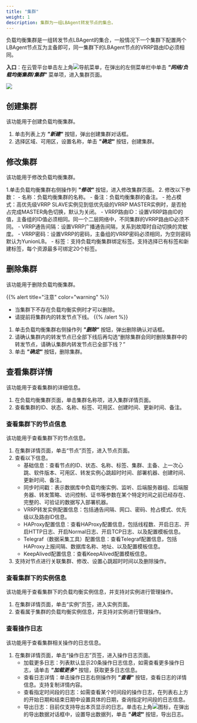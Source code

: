 ```yaml
---
title: "集群"
weight: 1
description: 集群为一组LBAgent转发节点的集合。
---
```


负载均衡集群是一组转发节点LBAgent的集合，一般情况下一个集群下配置两个LBAgent节点互为主备即可，同一集群下的LBAgent节点的VRRP路由ID必须相同。

**入口**：在云管平台单击左上角![](../../../images/intro/nav.png)导航菜单，在弹出的左侧菜单栏中单击 **_"网络/负载均衡集群/集群"_** 菜单项，进入集群页面。

![](../../../images/network/lbcluster1.png)


## 创建集群

该功能用于创建负载均衡集群。

1. 单击列表上方 **_"新建"_** 按钮，弹出创建集群对话框。
2. 选择区域、可用区，设置名称，单击 **_"确定"_** 按钮，创建集群。

## 修改集群

该功能用于修改负载均衡集群。

1.单击负载均衡集群右侧操作列 **_"修改"_** 按钮，进入修改集群页面。
2. 修改以下参数：
    - 名称：负载均衡集群的名称。
    - 备注：负载均衡集群的备注。
    - 抢占模式：高优先级VRRP SLAVE实例见到低优先级的VRRP MASTER实例时，是否抢占完成MASTER角色切换，默认为关闭。
    - VRRP路由ID：设置VRRP路由ID的值，主备组的ID值必须相同。同一个二层网络中，不同集群的VRRP路由ID必须不同。
    - VRRP通告间隔：设置VRRP广播通告间隔，关系到故障时自动切换的灵敏度。
    - VRRP密码：设置VRRP的密码，主备组的VRRP密码必须相同，为空则密码默认为YunionLB。
    - 标签：支持负载均衡集群绑定标签。支持选择已有标签和新建标签，每个资源最多可绑定20个标签。

## 删除集群

该功能用于删除负载均衡集群。

{{% alert title="注意" color="warning" %}}
- 当集群下不存在负载均衡实例时才可以删除。
- 请提前将集群内的转发节点下线。
{{% /alert %}}

1. 单击负载均衡集群右侧操作列 **_"删除"_** 按钮，弹出删除确认对话框。
2. 请确认集群内的转发节点已全部下线后再勾选“删除集群会同时删除集群中的转发节点，请确认集群内转发节点已全部下线？”
3. 单击 **_"确定"_** 按钮，删除集群。

## 查看集群详情

该功能用于查看集群的详细信息。

1. 在负载均衡集群页面，单击集群名称项，进入集群详情页面。
2. 查看集群的ID、状态、名称、标签、可用区、创建时间、更新时间、备注。

### 查看集群下的节点信息

该功能用于查看集群下的节点信息。

1. 在集群详情页面，单击“节点”页签，进入节点页面。
2. 查看以下信息。
    - 基础信息：查看节点的ID、状态、名称、标签、集群、主备、上一次心跳、软件版本、可用区、转发实例心跳超时时间、部署机器、创建时间、更新时间、备注。
    - 同步时间戳：表示数据库中负载均衡实例、监听、后端服务器组、后端服务器、转发策略、访问控制、证书等参数在某个特定时间之前已经存在、完整的、可验证的数据写入部署机器。
    - VRRP转发实例配置信息：包括通告间隔、网口、密码、抢占模式、优先级以及路由ID信息。
    - HAProxy配置信息：查看HAProxy配置信息，包括线程数、开启日志、开启HTTP日志、开启Normal日志、开启TCP日志、以及配置模板信息。
    - Telegraf（数据采集工具）配置信息：查看Telegraf配置信息，包括HAProxy上报间隔、数据库名称、地址、以及配置模板信息。
    - KeepAlived配置信息：查看KeepAlived配置模板信息。
3. 支持对节点进行关联集群、修改、设置心跳超时时间以及删除操作。

### 查看集群下的实例信息

该功能用于查看集群下的负载均衡实例信息，并支持对实例进行管理操作。

1. 在集群详情页面，单击“实例”页签，进入实例页面。
2. 查看属于集群的负载均衡实例信息，并支持对实例进行管理操作。

### 查看操作日志

该功能用于查看集群相关操作的日志信息。

1. 在集群详情页面，单击“操作日志”页签，进入操作日志页面。
    - 加载更多日志：列表默认显示20条操作日志信息，如需查看更多操作日志，请单击 **_"加载更多"_** 按钮，获取更多日志信息。
    - 查看日志详情：单击操作日志右侧操作列 **_"查看"_** 按钮，查看日志的详情信息。支持复制详情内容。
    - 查看指定时间段的日志：如需查看某个时间段的操作日志，在列表右上方的开始日期和结束日期中设置具体的日期，查询指定时间段的日志信息。
    - 导出日志：目前仅支持导出本页显示的日志。单击右上角![](../../../images/system/download.png)图标，在弹出的导出数据对话框中，设置导出数据列，单击 **_"确定"_** 按钮，导出日志。
